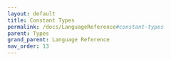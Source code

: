 ```yaml
---
layout: default
title: Constant Types
permalink: /docs/LanguageReference#constant-types
parent: Types
grand_parent: Language Reference
nav_order: 13
---
```

